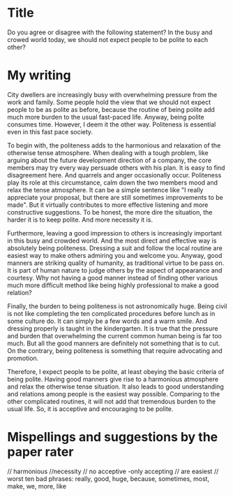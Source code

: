 # Title 
Do you agree or disagree with the following statement? In the busy and crowed world today, we should not expect people to be polite to each other?

# My writing

City dwellers are increasingly busy with overwhelming pressure from the work and family. Some people hold the view that we should not expect people to be as polite as before, because the routine of being polite add much more burden to the usual fast-paced life. Anyway, being polite consumes time. However, I deem it the other way. Politeness is essential even in this fast pace society.

To begin with, the politeness adds to the harmonious and relaxation of the otherwise tense atmosphere. When dealing with a tough problem, like arguing about the future development direction of a company, the core members may try every way persuade others with his plan. It is easy to find disagreement here. And quarrels and anger occasionally occur. Politeness play its role at this circumstance, calm down the two members mood and relax the tense atmosphere. It can be a simple sentence like "I really appreciate your proposal, but there are still sometimes improvements to be made". But it virtually contributes to more effective listening and more constructive suggestions. To be honest, the more dire the situation, the harder it is to keep polite. And more necessity it is.

Furthermore, leaving a good impression to others is increasingly important in this busy and crowded world. And the most direct and effective way is absolutely being politeness. Dressing a suit and follow the local routine are easiest way to make others admiring you and welcome you. Anyway, good manners are striking quality of humanity, as traditional virtue to be pass on. It is part of human nature to judge others by the aspect of appearance and courtesy. Why not having a good manner instead of finding other various much more difficult method like being highly professional to make a good relation?

Finally, the burden to being politeness is not astronomically huge. Being civil is not like completing the ten complicated procedures before lunch as in some culture do. It can simply be a few words and a warm smile. And dressing properly is taught in the kindergarten. It is true that the pressure and burden that overwhelming the current common human being is far too much. But all the good manners are definitely not something that is to cut. On the contrary, being politeness is something that require advocating and promotion.

Therefore, I expect people to be polite, at least obeying the basic criteria of being polite. Having good manners give rise to a harmonious atmosphere and relax the otherwise tense situation. It also leads to good understanding and relations among people is the easiest way possible. Comparing to the other complicated routines, it will not add that tremendous burden to the usual life. So, it is acceptive and encouraging to be polite.


# Mispellings and suggestions by the paper rater
// harmonious
//necessity
// no acceptive -only accepting
// are easiest
// worst ten bad phrases: really, good, huge, because, sometimes, most, make, we, more, like
